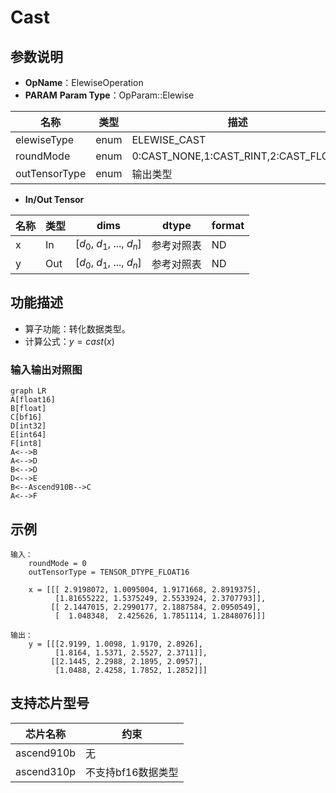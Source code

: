# Cast
## 参数说明
- **OpName**：ElewiseOperation
- **PARAM**
**Param Type**：OpParam::Elewise

| 名称          | 类型 | 描述                                 |
| ------------- | ---- | ------------------------------------ |
| elewiseType   | enum | ELEWISE_CAST                         |
| roundMode     | enum | 0:CAST_NONE,1:CAST_RINT,2:CAST_FLOOR |
| outTensorType | enum | 输出类型                             |
- **In/Out Tensor**

| 名称 | 类型 | dims                       | dtype      | format |
| ---- | ---- | -------------------------- | ---------- | ------ |
| x    | In   | [$d_0$, $d_1$, ..., $d_n$] | 参考对照表 | ND     |
| y    | Out  | [$d_0$, $d_1$, ..., $d_n$] | 参考对照表 | ND     |

## 功能描述
- 算子功能：转化数据类型。
- 计算公式：$y=cast(x)$

### 输入输出对照图
```mermaid
graph LR
A[float16]
B[float]
C[bf16]
D[int32]
E[int64]
F[int8]
A<-->B
A<-->D
B<-->D
D<-->E
B<--Ascend910B-->C
A<-->F
```
## 示例
```
输入：
	roundMode = 0
	outTensorType = TENSOR_DTYPE_FLOAT16
	
	x = [[[ 2.9198072, 1.0095004, 1.9171668, 2.8919375],
		  [1.81655222, 1.5375249, 2.5533924, 2.3707793]],
		 [[ 2.1447015, 2.2990177, 2.1887584, 2.0950549],
		  [  1.048348,  2.425626, 1.7851114, 1.2848076]]]

输出：
	y = [[[2.9199, 1.0098, 1.9170, 2.8926],
		  [1.8164, 1.5371, 2.5527, 2.3711]],
		 [[2.1445, 2.2988, 2.1895, 2.0957],
		  [1.0488, 2.4258, 1.7852, 1.2852]]]

```

## 支持芯片型号

| 芯片名称   | 约束               |
| ---------- | ------------------ |
| ascend910b | 无                 |
| ascend310p | 不支持bf16数据类型 |
